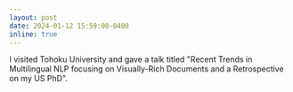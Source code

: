 ```yaml
---
layout: post
date: 2024-01-12 15:59:00-0400
inline: true
---
```


I visited Tohoku University and gave a talk titled "Recent Trends in Multilingual NLP focusing on Visually-Rich Documents and a Retrospective on my US PhD". 
